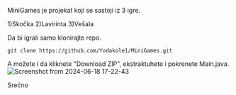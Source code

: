 MiniGames je projekat koji se sastoji iz 3 igre.

1)Skočka
2)Lavirinta
3)Vešala


Da bi igrali samo klonirajte repo.
```
git clone https://github.com/Yodakole1/MiniGames.git
```

A možete i da kliknete "Download ZIP", ekstraktuhete i pokrenete Main.java.
![Screenshot from 2024-06-18 17-22-43](https://github.com/Yodakole1/MiniGames/assets/119262845/99191160-bc80-4094-92a5-9634a9ac2d89)

Srećno
